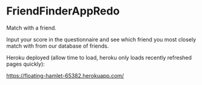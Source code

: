 # FriendFinderAppRedo


Match with a friend.

Input your score in the questionnaire and see which friend you most closely match with from our database of friends. 


Heroku deployed (allow time to load, heroku only loads recently refreshed pages quickly):

https://floating-hamlet-65382.herokuapp.com/
